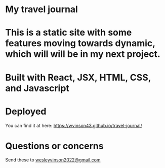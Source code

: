 # My travel journal

# This is a static site with some features moving towards dynamic, which will will be in my next project.

# Built with React, JSX, HTML, CSS, and Javascript

# Deployed

You can find it at here: https://wvinson43.github.io/travel-journal/

# Questions or concerns 

Send these to wesleyvinson2022@gmail.com

